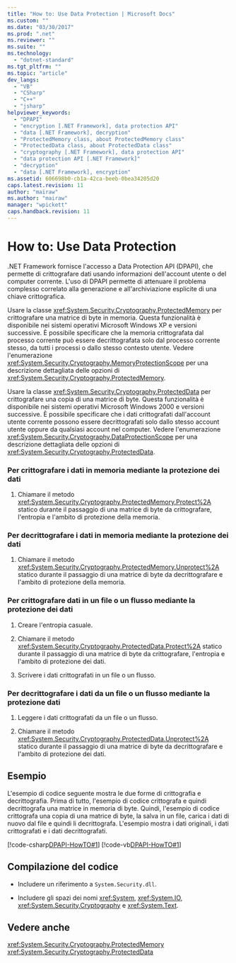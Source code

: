 ```yaml
---
title: "How to: Use Data Protection | Microsoft Docs"
ms.custom: ""
ms.date: "03/30/2017"
ms.prod: ".net"
ms.reviewer: ""
ms.suite: ""
ms.technology: 
  - "dotnet-standard"
ms.tgt_pltfrm: ""
ms.topic: "article"
dev_langs: 
  - "VB"
  - "CSharp"
  - "C++"
  - "jsharp"
helpviewer_keywords: 
  - "DPAPI"
  - "encryption [.NET Framework], data protection API"
  - "data [.NET Framework], decryption"
  - "ProtectedMemory class, about ProtectedMemory class"
  - "ProtectedData class, about ProtectedData class"
  - "cryptography [.NET Framework], data protection API"
  - "data protection API [.NET Framework]"
  - "decryption"
  - "data [.NET Framework], encryption"
ms.assetid: 606698b0-cb1a-42ca-beeb-0bea34205d20
caps.latest.revision: 11
author: "mairaw"
ms.author: "mairaw"
manager: "wpickett"
caps.handback.revision: 11
---
```

# How to: Use Data Protection
.NET Framework fornisce l'accesso a Data Protection API \(DPAPI\), che permette di crittografare dati usando informazioni dell'account utente o del computer corrente.  L'uso di DPAPI permette di attenuare il problema complesso correlato alla generazione e all'archiviazione esplicite di una chiave crittografica.  
  
 Usare la classe <xref:System.Security.Cryptography.ProtectedMemory> per crittografare una matrice di byte in memoria.  Questa funzionalità è disponibile nei sistemi operativi Microsoft Windows XP e versioni successive.  È possibile specificare che la memoria crittografata dal processo corrente può essere decrittografata solo dal processo corrente stesso, da tutti i processi o dallo stesso contesto utente.  Vedere l'enumerazione <xref:System.Security.Cryptography.MemoryProtectionScope> per una descrizione dettagliata delle opzioni di <xref:System.Security.Cryptography.ProtectedMemory>.  
  
 Usare la classe <xref:System.Security.Cryptography.ProtectedData> per crittografare una copia di una matrice di byte.  Questa funzionalità è disponibile nei sistemi operativi Microsoft Windows 2000 e versioni successive.  È possibile specificare che i dati crittografati dall'account utente corrente possono essere decrittografati solo dallo stesso account utente oppure da qualsiasi account nel computer.  Vedere l'enumerazione <xref:System.Security.Cryptography.DataProtectionScope> per una descrizione dettagliata delle opzioni di <xref:System.Security.Cryptography.ProtectedData>.  
  
### Per crittografare i dati in memoria mediante la protezione dei dati  
  
1.  Chiamare il metodo <xref:System.Security.Cryptography.ProtectedMemory.Protect%2A> statico durante il passaggio di una matrice di byte da crittografare, l'entropia e l'ambito di protezione della memoria.  
  
### Per decrittografare i dati in memoria mediante la protezione dei dati  
  
1.  Chiamare il metodo <xref:System.Security.Cryptography.ProtectedMemory.Unprotect%2A> statico durante il passaggio di una matrice di byte da decrittografare e l'ambito di protezione della memoria.  
  
### Per crittografare dati in un file o un flusso mediante la protezione dei dati  
  
1.  Creare l'entropia casuale.  
  
2.  Chiamare il metodo <xref:System.Security.Cryptography.ProtectedData.Protect%2A> statico durante il passaggio di una matrice di byte da crittografare, l'entropia e l'ambito di protezione dei dati.  
  
3.  Scrivere i dati crittografati in un file o un flusso.  
  
### Per decrittografare i dati da un file o un flusso mediante la protezione dati  
  
1.  Leggere i dati crittografati da un file o un flusso.  
  
2.  Chiamare il metodo <xref:System.Security.Cryptography.ProtectedData.Unprotect%2A> statico durante il passaggio di una matrice di byte da decrittografare e l'ambito di protezione dei dati.  
  
## Esempio  
 L'esempio di codice seguente mostra le due forme di crittografia e decrittografia.  Prima di tutto, l'esempio di codice crittografa e quindi decrittografa una matrice in memoria di byte.  Quindi, l'esempio di codice crittografa una copia di una matrice di byte, la salva in un file, carica i dati di nuovo dal file e quindi li decrittografa.  L'esempio mostra i dati originali, i dati crittografati e i dati decrittografati.  
  
 [!code-csharp[DPAPI-HowTO#1](../../../samples/snippets/csharp/VS_Snippets_CLR/DPAPI-HowTO/cs/sample.cs#1)]
 [!code-vb[DPAPI-HowTO#1](../../../samples/snippets/visualbasic/VS_Snippets_CLR/DPAPI-HowTO/vb/sample.vb#1)]  
  
## Compilazione del codice  
  
-   Includere un riferimento a `System.Security.dll`.  
  
-   Includere gli spazi dei nomi <xref:System>, <xref:System.IO>, <xref:System.Security.Cryptography> e <xref:System.Text>.  
  
## Vedere anche  
 <xref:System.Security.Cryptography.ProtectedMemory>   
 <xref:System.Security.Cryptography.ProtectedData>